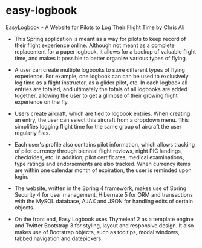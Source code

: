 # easy-logbook
EasyLogbook - A Website for Pilots to Log Their Flight Time by Chris Ali

- This Spring application is meant as a way for pilots to keep record of their flight experience online. Although not meant as a complete replacement for a paper logbook, it allows for a backup of valuable flight time, and makes it possible to better organize various types of flying.

- A user can create multiple logbooks to store different types of flying experience. For example, one logbook can can be used to exclusively log time as a flight instructor, as a glider pilot, etc. In each logbook all entries are totaled, and ultimately the totals of all logbooks are added together, allowing the user to get a glimpse of their growing flight experience on the fly.

- Users create aircraft, which are tied to logbook entries. When creating an entry, the user can select this aircraft from a dropdown menu. This simplifies logging flight time for the same group of aircraft the user regularly flies.

- Each user's profile also contains pilot information, which allows tracking of pilot currency through biennial flight reviews, night PIC landings, checkrides, etc. In addition, pilot certificates, medical examinations, type ratings and endorsements are also tracked. When currency items are within one calendar month of expiration, the user is reminded upon login.

- The website, written in the Spring 4 framework, makes use of Spring Security 4 for user management, Hibernate 5 for ORM and transactions with the MySQL database, AJAX and JSON for handling edits of certain objects.

- On the front end, Easy Logbook uses Thymeleaf 2 as a template engine and Twitter Bootstrap 3 for styling, layout and responsive design. It also makes use of Bootstrap objects, such as tooltips, modal windows, tabbed navigation and datepickers.
